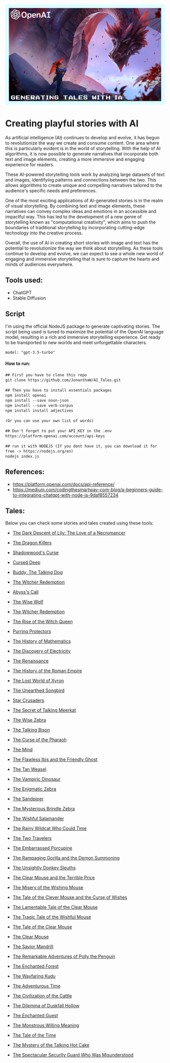 <p align="center"><img src="/images/logo.png"/></p>

# Creating playful stories with AI

As artificial intelligence (AI) continues to develop and evolve, it has begun to revolutionize the way we create and consume content. One area where this is particularly evident is in the world of storytelling. With the help of AI algorithms, it is now possible to generate narratives that incorporate both text and image elements, creating a more immersive and engaging experience for readers.

These AI-powered storytelling tools work by analyzing large datasets of text and images, identifying patterns and connections between the two. This allows algorithms to create unique and compelling narratives tailored to the audience's specific needs and preferences.

One of the most exciting applications of AI-generated stories is in the realm of visual storytelling. By combining text and image elements, these narratives can convey complex ideas and emotions in an accessible and impactful way. This has led to the development of a new genre of storytelling known as "computational creativity", which aims to push the boundaries of traditional storytelling by incorporating cutting-edge technology into the creative process.

Overall, the use of AI in creating short stories with image and text has the potential to revolutionize the way we think about storytelling. As these tools continue to develop and evolve, we can expect to see a whole new world of engaging and immersive storytelling that is sure to capture the hearts and minds of audiences everywhere.


## Tools used:

* ChatGPT
* Stable Diffusion

## Script
I'm using the official NodeJS package to generate captivating stories. The script being used is tuned to maximize the potential of the OpenAI language model, resulting in a rich and immersive storytelling experience. Get ready to be transported to new worlds and meet unforgettable characters.

```
model: "gpt-3.5-turbo"
```

#### How to run:

```
## First you have to clone this repo
git clone https://github.com/JonanthaW/AI_Tales.git

## Then you have to install essentials packages
npm install openai
npm install --save noun-json
npm install --save verb-corpus
npm install install adjectives

(Or you can use your own list of words)

## Don't forget to put your API_KEY in the .env
https://platform.openai.com/account/api-keys

## run it with NODEJS (If you dont have it, you can download it for free -> https://nodejs.org/en)
nodejs index.js
```

## References:

* https://platform.openai.com/docs/api-reference/
* https://medium.com/codingthesmartway-com-blog/a-beginners-guide-to-integrating-chatgpt-with-node-js-9daf8557234

## Tales:

Below you can check some stories and tales created using these tools:

* [The Dark Descent of Lily: The Love of a Necromancer](https://github.com/JonanthaW/AI_Tales/tree/main/tales/The%20Dark%20Descent%20of%20Lily)
* [The Dragon Killers](https://github.com/JonanthaW/AI_Tales/tree/main/tales/The%20Dragon%20Killers)
* [Shadowwood's Curse](https://github.com/JonanthaW/AI_Tales/tree/main/tales/Shadowwood's%20Curse)
* [Cursed Deep](https://github.com/JonanthaW/AI_Tales/tree/main/tales/Cursed%20Deep)
* [Buddy, The Talking Dog](https://github.com/JonanthaW/AI_Tales/tree/main/tales/Buddy%2C%20The%20Talking%20Dog)
* [The Witcher Redemption](https://github.com/JonanthaW/AI_Tales/tree/main/tales/The%20Witcher%20Redemption)
* [Abyss's Call](https://github.com/JonanthaW/AI_Tales/tree/main/tales/Abyss's%20Call)
* [The Wise Wolf](https://github.com/JonanthaW/AI_Tales/tree/main/tales/The%20Wise%20Wolf)
* [The Witcher Redemption](https://github.com/JonanthaW/AI_Tales/tree/main/tales/The%20Witcher%20Redemption)
* [The Rise of the Witch Queen](https://github.com/JonanthaW/AI_Tales/tree/main/tales/The%20Rise%20of%20the%20Witch%20Queen)
* [Purring Protectors](https://github.com/JonanthaW/AI_Tales/tree/main/tales/Purring%20Protectors)
* [The History of Mathematics](https://github.com/JonanthaW/AI_Tales/tree/main/tales/The%20History%20of%20Mathematics)
* [The Discovery of Electricity](https://github.com/JonanthaW/AI_Tales/tree/main/tales/The%20Discovery%20of%20Electricity)
* [The Renaissance](https://github.com/JonanthaW/AI_Tales/tree/main/tales/The%20Renaissance)
* [The History of the Roman Empire](https://github.com/JonanthaW/AI_Tales/tree/main/tales/The%20History%20of%20the%20Roman%20Empire)
* [The Lost World of Xyron](https://github.com/JonanthaW/AI_Tales/tree/main/tales/The%20Lost%20World%20of%20Xyron)
* [The Unearthed Songbird](https://github.com/JonanthaW/AI_Tales/tree/main/tales/The%20Unearthed%20Songbird)
* [Star Crusaders](https://github.com/JonanthaW/AI_Tales/tree/main/tales/Star%20Crusaders)
* [The Secret of Talking Meerkat](https://github.com/JonanthaW/AI_Tales/tree/main/tales/The%20Secret%20of%20Talking%20Meerkat)
* [The Wise Zebra](https://github.com/JonanthaW/AI_Tales/tree/main/tales/The%20Wise%20Zebra)
* [The Talking Bison](https://github.com/JonanthaW/AI_Tales/tree/main/tales/The%20Talking%20Bison)
* [The Curse of the Pharaoh](https://github.com/JonanthaW/AI_Tales/tree/main/tales/The%20Curse%20of%20the%20Pharaoh)
* [The Mind](https://github.com/JonanthaW/AI_Tales/tree/main/tales/The%20Mind)
* [The Flawless Ibis and the Friendly Ghost](https://github.com/JonanthaW/AI_Tales/tree/main/tales/The%20Flawless%20Ibis%20and%20the%20Friendly%20Ghost)
* [The Tan Weasel](https://github.com/JonanthaW/AI_Tales/tree/main/tales/The%20Tan%20Weasel)
* [The Vampiric Dinosaur](https://github.com/JonanthaW/AI_Tales/tree/main/tales/The%20Vampiric%20Dinosaur)
* [The Enigmatic Zebra](https://github.com/JonanthaW/AI_Tales/tree/main/tales/The%20Enigmatic%20Zebra)
* [The Sandpiper](https://github.com/JonanthaW/AI_Tales/tree/main/tales/The%20Sandpiper)
* [The Mysterious Brindle Zebra](https://github.com/JonanthaW/AI_Tales/tree/main/tales/The%20Mysterious%20Brindle%20Zebra)
* [The Wishful Salamander](https://github.com/JonanthaW/AI_Tales/tree/main/tales/The%20Wishful%20Salamander)
* [The Rainy Wildcat Who Could Time](https://github.com/JonanthaW/AI_Tales/tree/main/tales/The%20Rainy%20Wildcat%20Who%20Could%20Time)
* [The Two Travelers](https://github.com/JonanthaW/AI_Tales/tree/main/tales/The%20Two%20Travelers)
* [The Embarrassed Porcupine](https://github.com/JonanthaW/AI_Tales/tree/main/tales/The%20Embarrassed%20Porcupine)
* [The Rampaging Gorilla and the Demon Summoning](https://github.com/JonanthaW/AI_Tales/tree/main/tales/The%20Rampaging%20Gorilla%20and%20the%20Demon%20Summoning)
* [The Unsightly Donkey Sleuths](https://github.com/JonanthaW/AI_Tales/tree/main/tales/The%20Unsightly%20Donkey%20Sleuths)
* [The Clear Mouse and the Terrible Price](https://github.com/JonanthaW/AI_Tales/tree/main/tales/The%20Clear%20Mouse%20and%20the%20Terrible%20Price)
* [The Misery of the Wishing Mouse](https://github.com/JonanthaW/AI_Tales/tree/main/tales/The%20Misery%20of%20the%20Wishing%20Mouse)
* [The Tale of the Clever Mouse and the Curse of Wishes](https://github.com/JonanthaW/AI_Tales/tree/main/tales/The%20Tale%20of%20the%20Clever%20Mouse%20and%20the%20Curse%20of%20Wishes)
* [The Lamentable Tale of the Clear Mouse](https://github.com/JonanthaW/AI_Tales/tree/main/tales/The%20Lamentable%20Tale%20of%20the%20Clear%20Mouse)
* [The Tragic Tale of the Wishful Mouse](https://github.com/JonanthaW/AI_Tales/tree/main/tales/The%20Tragic%20Tale%20of%20the%20Wishful%20Mouse)
* [The Tale of the Clear Mouse](https://github.com/JonanthaW/AI_Tales/tree/main/tales/The%20Tale%20of%20the%20Clear%20Mouse)
* [The Clear Mouse](https://github.com/JonanthaW/AI_Tales/tree/main/tales/The%20Clear%20Mouse)
* [The Savior Mandrill](https://github.com/JonanthaW/AI_Tales/tree/main/tales/The%20Savior%20Mandrill)

* [The Remarkable Adventures of Polly the Penguin](https://github.com/JonanthaW/AI_Tales/tree/main/tales/The%20Remarkable%20Adventures%20of%20Polly%20the%20Penguin)
* [The Enchanted Forest](https://github.com/JonanthaW/AI_Tales/tree/main/tales/The%20Enchanted%20Forest)
* [The Wayfaring Kudu](https://github.com/JonanthaW/AI_Tales/tree/main/tales/The%20Wayfaring%20Kudu)
* [The Adventurous Time](https://github.com/JonanthaW/AI_Tales/tree/main/tales/The%20Adventurous%20Time)
* [The Civilization of the Cattle](https://github.com/JonanthaW/AI_Tales/tree/main/tales/The%20Civilization%20of%20the%20Cattle)
* [The Dilemma of Duskfall Hollow](https://github.com/JonanthaW/AI_Tales/tree/main/tales/The%20Dilemma%20of%20Duskfall%20Hollow)
* [The Enchanted Guest](https://github.com/JonanthaW/AI_Tales/tree/main/tales/The%20Enchanted%20Guest)
* [The Monstrous Willing Meaning](https://github.com/JonanthaW/AI_Tales/tree/main/tales/The%20Monstrous%20Willing%20Meaning)
* [The Tale of the Time](https://github.com/JonanthaW/AI_Tales/tree/main/tales/The%20Tale%20of%20the%20Time)
* [The Mystery of the Talking Hot Cake](https://github.com/JonanthaW/AI_Tales/tree/main/tales/The%20Mystery%20of%20the%20Talking%20Hot%20Cake)
* [The Spectacular Security Guard Who Was Misunderstood](https://github.com/JonanthaW/AI_Tales/tree/main/tales/The%20Spectacular%20Security%20Guard%20Who%20Was%20Misunderstood)